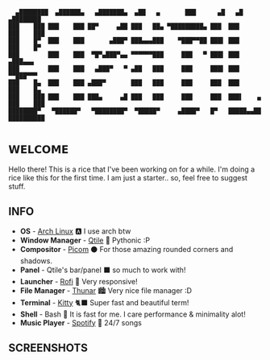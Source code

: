 
```
  ▄████████  ▄██████▄   ▄███████▄  ▄██   ▄       ███      ▄█   ▄█          ▄████████ 
███    ███ ███    ███ ██▀     ▄██ ███   ██▄ ▀█████████▄ ███  ███         ███    ███ 
███    █▀  ███    ███       ▄███▀ ███▄▄▄███    ▀███▀▀██ ███▌ ███         ███    █▀  
███        ███    ███  ▀█▀▄███▀▄▄ ▀▀▀▀▀▀███     ███   ▀ ███▌ ███        ▄███▄▄▄     
███        ███    ███   ▄███▀   ▀ ▄██   ███     ███     ███▌ ███       ▀▀███▀▀▀     
███    █▄  ███    ███ ▄███▀       ███   ███     ███     ███  ███         ███    █▄  
███    ███ ███    ███ ███▄     ▄█ ███   ███     ███     ███  ███▌    ▄   ███    ███ 
████████▀   ▀██████▀   ▀████████▀  ▀█████▀     ▄████▀   █▀   █████▄▄██   ██████████ 
   
```



## 𝗪𝗘𝗟𝗖𝗢𝗠𝗘 


Hello there! This is a rice that I've been working on for a while. I'm doing a rice like this for the first time. I am just a starter.. so, feel free to suggest stuff.


## INFO

-  **OS** - [Arch Linux](https://aur.archlinux.org/) 🅰️ I use arch btw
-  **Window Manager** - [Qtile](http://www.qtile.org/) 🐍 Pythonic :P
-  **Compositor** - [Picom](https://github.com/ibhagwan/picom) ⚫ For those amazing rounded corners and shadows.
-  **Panel** - Qtile's bar/panel ⬛ so much to work with! 
-  **Launcher** - [Rofi](https://github.com/davatorium/rofi) 🚀 Very responsive!
-  **File Manager** - [Thunar](https://docs.xfce.org/xfce/thunar/start) 🏙️ Very nice file manager :D
-  **Terminal** - [Kitty](https://github.com/kovidgoyal/kitty) 🐈‍⬛ Super fast and beautiful term!
-  **Shell** - Bash 📘 It is fast for me. I care performance & minimality alot! 
-  **Music Player** - [Spotify](https://www.spotify.com/in-en/) 🎵 24/7 songs 


## SCREENSHOTS

